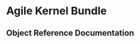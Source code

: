 Agile Kernel Bundle
=================

Object Reference Documentation
------------------------------
